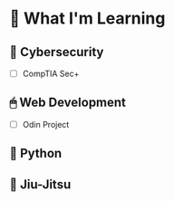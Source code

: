 # 📖 What I'm Learning
## 🔐 Cybersecurity
- [ ] CompTIA Sec+

## 🖱 Web Development
- [ ] Odin Project
  
## 🐍 Python

## 🥋 Jiu-Jitsu
